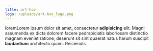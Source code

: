 ```yaml
---
title: art-hov
logo: /uploads/art-hov_logo.png
---
```

loremLorem ipsum dolor sit amet, consectetur **adipisicing** elit. Magni assumenda ex dicta dolorem facere pedrspiciatis laboriosam distinctio magnam eveniet ratione, deserunt sit sint quaerat natus harum suscipit **laudantium** architecto quam.
Reiciendis
